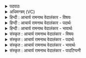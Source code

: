<details><summary>पदपाठः</summary>

अ꣡ध्व꣢꣯र्यो। अ꣡द्रि꣢꣯भिः। अ। द्रि꣣भिः। सुत꣢म्। सो꣡म꣢꣯म्। प꣣वि꣡त्रे꣢। आ। न꣣य। पुनाहि꣢। इ꣡न्द्रा꣢꣯य। पा꣡त꣢꣯वे। ४९९।
</details>

<details><summary>अधिमन्त्रम् (VC)</summary>

- पवमानः सोमः
- उचथ्य आङ्गिरसः
- गायत्री
- षड्जः
- पावमानं काण्डम्
</details>

<details><summary>हिन्दी : आचार्य रामनाथ वेदालंकार - विषयः</summary>

अगले मन्त्र में अध्वर्यु को प्रेरित किया गया है।
</details>

<details><summary>हिन्दी : आचार्य रामनाथ वेदालंकार - पदार्थः</summary>

पदार्थान्वयभाषाः -  हे (अध्वर्यो) यज्ञविधि के निष्पादक अध्वर्यु नामक ऋत्विज् के समान ज्ञानयज्ञ को निष्पन्न करनेवाले मानव ! तू (अद्रिभिः) सिलबट्टों के सदृश ज्ञानेन्द्रियों से (सुतम्) अभिषुत (सोमम्) सोम ओषधि के रस के सदृश ज्ञानरस को (पवित्रे) दशापवित्र के सदृश मन में (आ नय) ला, उस ज्ञान-रूप सोम-रस को (इन्द्राय पातवे) जीवात्मा के पान के लिए (पुनाहि) मनन द्वारा शुद्ध कर ॥३॥ इस मन्त्र में श्लेष से अभिहित भौतिक सोमपरक द्वितीय अर्थ उपमान-भाव में परिणत हो रहा है ॥३॥
</details>

<details><summary>हिन्दी : आचार्य रामनाथ वेदालंकार - भावार्थः</summary>

भावार्थभाषाः -  जैसे यज्ञ में पीसने के साधन सिल-बट्टों से अभिषुत सोम दशापवित्र द्वारा छानकर ही पिया और पिलाया जाता है, वैसे ही ज्ञानार्जन की साधनभूत ज्ञानेन्द्रियों से अर्जित ज्ञान को मन से मनन द्वारा शुद्ध करना चाहिए ॥३॥
</details>

<details><summary>संस्कृत : आचार्य रामनाथ वेदालंकार - विषयः</summary>

अथाध्वर्युं प्रेरयति।
</details>

<details><summary>संस्कृत : आचार्य रामनाथ वेदालंकार - पदार्थः</summary>

पदार्थान्वयभाषाः -  हे (अध्वर्यो) य़ज्ञविधिनिष्पादकोऽध्वर्युरिव ज्ञानयज्ञस्य निष्पादक मानव ! त्वम् (अद्रिभिः) अभिषवणपाषाणैरिव ज्ञानेन्द्रियैः (सुतम्) अभिषुतम् (सोमम्) सोमौषधिरसमिव ज्ञानरसम् (पवित्रे) दशापवित्रे इव मनसि (आनय) आदत्स्व, तं ज्ञानरूपं सोमरसम् (इन्द्राय पातवे) जीवात्मनः पानाय (पुनाहि) पुनीहि, मननद्वारा शोधय। अत्र ‘वा छन्दसि।’ अ० ६।४।८८ इति हेरपित्त्वविकल्पनाद् अपित्त्वाभावे ङिद्वत्त्वस्याप्यभावाद् ईत्वं न भवति ॥३॥२ अत्र श्लेषेणाभिहितो भौतिकसोमपरो द्वितीयोऽर्थ उपमानत्वे पर्यवस्यति ॥३॥
</details>

<details><summary>संस्कृत : आचार्य रामनाथ वेदालंकार - भावार्थः</summary>

भावार्थभाषाः -  यथा यज्ञे पेषणसाधनैः पाषाणैरभिषुतः सोमो दशापवित्रद्वारा संशोध्यैव पीयते पाय्यते च तथैव ज्ञानार्जनसाधनैर्ज्ञानेन्द्रियैरर्जितं ज्ञानं मनसा मननद्वारा संशोधनीयम् ॥३॥
</details>

<details><summary>संस्कृत : आचार्य रामनाथ वेदालंकार - पादटिप्पनी</summary>

टिप्पणी:   १. ऋ० ९।५१।१ ‘आ सृज’, ‘पुनीहीन्द्राय’ इति पाठः। य० २०।३१ देवता इन्द्रः, ऋषिः प्रजापतिः, ‘पुनीहीन्द्राय’ इति पाठः। २. यजुर्भाष्ये दयानन्दर्षिर्मन्त्रमिमं सोमवल्ल्याद्योषधिसारविषये व्याख्यातवान्। तथा हि तत्र तत्कृतो भावार्थः—“वैद्यराजैः शुद्धदेशोत्पन्नौषधिसारान् निर्मायैतद्दानेन सर्वेषां रोगनिवृत्तिः सततं कार्या” इति।
</details>
